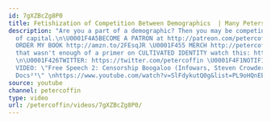 ```yaml
---
id: 7gXZBcZg8P0
title: Fetishization of Competition Between Demographics  | Many Peters⁴⁸
description: "Are you a part of a demographic? Then you may be competing on behalf
  of capital.\n\U0001F4A5BECOME A PATRON at http://patreon.com/petercoffin\n\U0001F4D5
  ORDER MY BOOK http://amzn.to/2FEsqJR \U0001F455 MERCH http://petercoff.in/store\n\nif
  that wasn't enough of a primer on CULTIVATED IDENTITY watch this: https://www.youtube.com/watch?v=X9Lf1GcG5M4&list=PL9oHQnEByWyXObkJN9YYQS9hxBjpN8RLG&index=9&t=0s\n
  \n\U0001F426TWITTER: https://twitter.com/petercoffin \U0001F4F1NOTIFICATIONS: http://petercoff.in\n\n*****************\n\n-~-~~-~~~-~~-~-\nNEW
  VIDEO: \"Free Speech 2: Censorship Boogaloo (Infowars, Steven Crowder) | Very Important
  Docs²³\" \nhttps://www.youtube.com/watch?v=SlFdykutQ0g&list=PL9oHQnEByWyXObkJN9YYQS9hxBjpN8RLG\n-~-~~-~~~-~~-~-"
source: youtube
channel: petercoffin
type: video
url: /petercoffin/videos/7gXZBcZg8P0/
---
```

